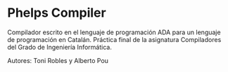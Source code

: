 # Phelps Compiler

Compilador escrito en el lenguaje de programación ADA para un lenguaje de programación en Catalán.
Práctica final de la asignatura Compiladores del Grado de Ingeniería Informática.

Autores: Toni Robles y Alberto Pou
